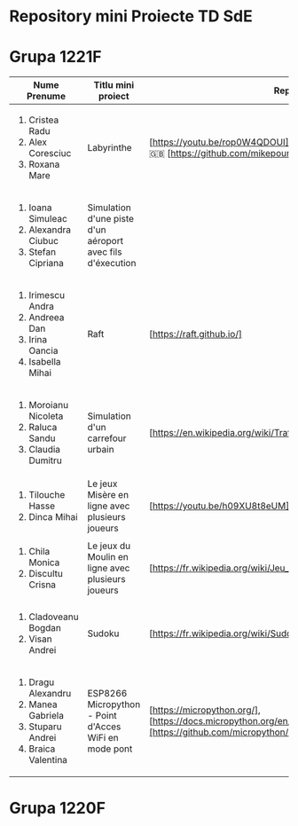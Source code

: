 Repository mini Proiecte TD SdE
=====
Grupa 1221F
===========

| Nume Prenume | Titlu mini proiect | Repository Github | 
|--------------|--------------------|-------------------|
|<ol><li>Cristea Radu</li><li>Alex Coresciuc </li><li>Roxana Mare</ol> | Labyrinthe |[https://youtu.be/rop0W4QDOUI] 🎥 🇬🇧 [https://youtu.be/kF7KlThoT9w] 🎥 🇬🇧  [https://github.com/mikepound/mazesolving] |
|<ol><li>Ioana Simuleac </li><li>Alexandra Ciubuc</li><li>Stefan Cipriana</ol>| Simulation d'une piste d'un aéroport avec fils d'éxecution| |
|<ol><li>Irimescu Andra </li><li>Andreea Dan</li><li>Irina Oancia</li><li>Isabella Mihai </li></ol> |Raft|[https://raft.github.io/]||
|<ol><li>Moroianu Nicoleta</li><li>Raluca Sandu </li><li>Claudia Dumitru </li></ol>|Simulation d'un carrefour urbain|[https://en.wikipedia.org/wiki/Traffic_simulation]|
|<ol><li>Tilouche Hasse</li><li>Dinca Mihai </li></ol>|Le jeux Misère en ligne avec plusieurs joueurs|[https://youtu.be/h09XU8t8eUM] 🎥 🇬🇧|
|<ol><li>Chila Monica</li><li>Discultu Crisna</li></ol>|Le jeux du Moulin en ligne avec plusieurs joueurs|[https://fr.wikipedia.org/wiki/Jeu_du_moulin]|
|<ol><li>Cladoveanu Bogdan</li><li>Visan Andrei</li></ol>|Sudoku|[https://fr.wikipedia.org/wiki/Sudoku]|
|<ol><li>Dragu Alexandru</li><li>Manea Gabriela</li><li>Stuparu Andrei</li><li>Braica Valentina</li></ol>|ESP8266 Micropython - Point d'Acces WiFi en mode pont|[https://micropython.org/], [https://docs.micropython.org/en/latest/esp8266/esp8266/tutorial/intro.html],[https://github.com/micropython/micropython/tree/master/esp8266]|
Grupa 1220F
===========
